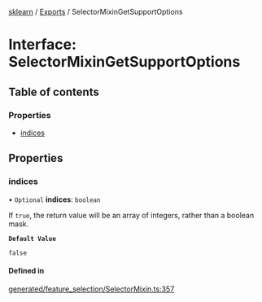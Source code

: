 [sklearn](../readme.md) / [Exports](../modules.md) / SelectorMixinGetSupportOptions

# Interface: SelectorMixinGetSupportOptions

## Table of contents

### Properties

- [indices](SelectorMixinGetSupportOptions.md#indices)

## Properties

### indices

• `Optional` **indices**: `boolean`

If `true`, the return value will be an array of integers, rather than a boolean mask.

**`Default Value`**

`false`

#### Defined in

[generated/feature_selection/SelectorMixin.ts:357](https://github.com/transitive-bullshit/scikit-learn-ts/blob/367336a/packages/sklearn/src/generated/feature_selection/SelectorMixin.ts#L357)
